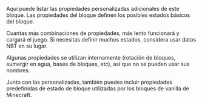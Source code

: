Aquí puede listar las propiedades personalizadas adicionales de este bloque.
Las propiedades del bloque definen los posibles estados básicos del bloque.

Cuantas más combinaciones de propiedades, más lento funcionará y cargará el juego.
Si necesitas definir muchos estados, considera usar datos NBT en su lugar.

Algunas propiedades se utilizan internamente (rotación de bloques, sumergir en agua, bases de bloques, etc),
así que no se pueden usar sus nombres.

Junto con las personalizadas, también puedes incluir propiedades predefinidas de estado de bloque utilizadas por los bloques de vanilla de Minecraft.
